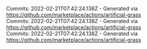 Commits: 2022-02-21T07:42:24.138Z - Generated via https://github.com/marketplace/actions/artificial-grass
<br>
Commits: 2022-02-21T07:42:24.138Z - Generated via https://github.com/marketplace/actions/artificial-grass
<br>
Commits: 2022-02-21T07:42:24.138Z - Generated via https://github.com/marketplace/actions/artificial-grass
<br>

